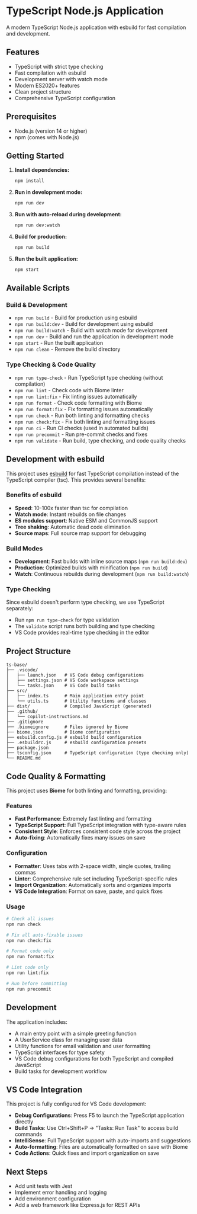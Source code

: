# TypeScript Node.js Application

A modern TypeScript Node.js application with esbuild for fast compilation and development.

## Features

- TypeScript with strict type checking
- Fast compilation with esbuild
- Development server with watch mode
- Modern ES2020+ features
- Clean project structure
- Comprehensive TypeScript configuration

## Prerequisites

- Node.js (version 14 or higher)
- npm (comes with Node.js)

## Getting Started

1. **Install dependencies:**

   ```bash
   npm install
   ```

2. **Run in development mode:**

   ```bash
   npm run dev
   ```

3. **Run with auto-reload during development:**

   ```bash
   npm run dev:watch
   ```

4. **Build for production:**

   ```bash
   npm run build
   ```

5. **Run the built application:**
   ```bash
   npm start
   ```

## Available Scripts

### Build & Development
- `npm run build` - Build for production using esbuild
- `npm run build:dev` - Build for development using esbuild
- `npm run build:watch` - Build with watch mode for development
- `npm run dev` - Build and run the application in development mode
- `npm start` - Run the built application
- `npm run clean` - Remove the build directory

### Type Checking & Code Quality
- `npm run type-check` - Run TypeScript type checking (without compilation)
- `npm run lint` - Check code with Biome linter
- `npm run lint:fix` - Fix linting issues automatically
- `npm run format` - Check code formatting with Biome
- `npm run format:fix` - Fix formatting issues automatically
- `npm run check` - Run both linting and formatting checks
- `npm run check:fix` - Fix both linting and formatting issues
- `npm run ci` - Run CI checks (used in automated builds)
- `npm run precommit` - Run pre-commit checks and fixes
- `npm run validate` - Run build, type checking, and code quality checks

## Development with esbuild

This project uses [esbuild](https://esbuild.github.io/) for fast TypeScript compilation instead of the TypeScript compiler (tsc). This provides several benefits:

### Benefits of esbuild
- **Speed**: 10-100x faster than tsc for compilation
- **Watch mode**: Instant rebuilds on file changes
- **ES modules support**: Native ESM and CommonJS support
- **Tree shaking**: Automatic dead code elimination
- **Source maps**: Full source map support for debugging

### Build Modes
- **Development**: Fast builds with inline source maps (`npm run build:dev`)
- **Production**: Optimized builds with minification (`npm run build`)
- **Watch**: Continuous rebuilds during development (`npm run build:watch`)

### Type Checking
Since esbuild doesn't perform type checking, we use TypeScript separately:
- Run `npm run type-check` for type validation
- The `validate` script runs both building and type checking
- VS Code provides real-time type checking in the editor

## Project Structure

```
ts-base/
├── .vscode/
│   ├── launch.json   # VS Code debug configurations
│   ├── settings.json # VS Code workspace settings
│   └── tasks.json    # VS Code build tasks
├── src/
│   ├── index.ts      # Main application entry point
│   └── utils.ts      # Utility functions and classes
├── dist/             # Compiled JavaScript (generated)
├── .github/
│   └── copilot-instructions.md
├── .gitignore
├── .biomeignore      # Files ignored by Biome
├── biome.json        # Biome configuration
├── esbuild.config.js # esbuild build configuration
├── .esbuildrc.js     # esbuild configuration presets
├── package.json
├── tsconfig.json     # TypeScript configuration (type checking only)
└── README.md
```

## Code Quality & Formatting

This project uses **Biome** for both linting and formatting, providing:

### Features
- **Fast Performance**: Extremely fast linting and formatting
- **TypeScript Support**: Full TypeScript integration with type-aware rules
- **Consistent Style**: Enforces consistent code style across the project
- **Auto-fixing**: Automatically fixes many issues on save

### Configuration
- **Formatter**: Uses tabs with 2-space width, single quotes, trailing commas
- **Linter**: Comprehensive rule set including TypeScript-specific rules
- **Import Organization**: Automatically sorts and organizes imports
- **VS Code Integration**: Format on save, paste, and quick fixes

### Usage
```bash
# Check all issues
npm run check

# Fix all auto-fixable issues
npm run check:fix

# Format code only
npm run format:fix

# Lint code only
npm run lint:fix

# Run before committing
npm run precommit
```

## Development

The application includes:

- A main entry point with a simple greeting function
- A UserService class for managing user data
- Utility functions for email validation and user formatting
- TypeScript interfaces for type safety
- VS Code debug configurations for both TypeScript and compiled JavaScript
- Build tasks for development workflow

## VS Code Integration

This project is fully configured for VS Code development:

- **Debug Configurations**: Press F5 to launch the TypeScript application directly
- **Build Tasks**: Use Ctrl+Shift+P → "Tasks: Run Task" to access build commands
- **IntelliSense**: Full TypeScript support with auto-imports and suggestions
- **Auto-formatting**: Files are automatically formatted on save with Biome
- **Code Actions**: Quick fixes and import organization on save

## Next Steps

- Add unit tests with Jest
- Implement error handling and logging
- Add environment configuration
- Add a web framework like Express.js for REST APIs
